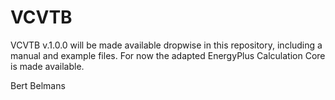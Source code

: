 # VCVTB

VCVTB v.1.0.0 will be made available dropwise in this repository, including a manual and example files.
For now the adapted EnergyPlus Calculation Core is made available.



Bert Belmans
